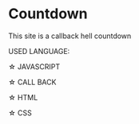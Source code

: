 # Countdown
This site is a callback hell countdown

USED LANGUAGE:

☆ JAVASCRIPT

☆ CALL BACK

☆ HTML

☆ CSS

